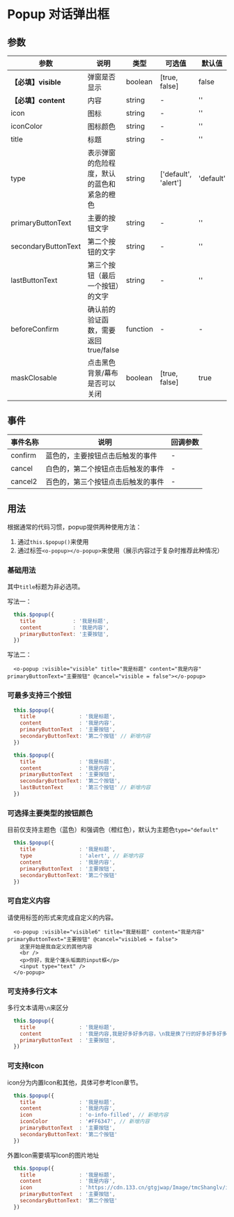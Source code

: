 # Popup 对话弹出框
## 参数

| 参数       | 说明    | 类型      | 可选值       | 默认值   |
|---------- |-------- |---------- |-------------  |-------- |
|**【必填】visible**     | 弹窗是否显示  |  boolean  | [true, false] | false  |
|**【必填】content**     | 内容  |  string  | - |  '' |
|icon               | 图标  |  string  | - |  '' |
|iconColor          | 图标颜色  |  string  | - |  '' |
|title              | 标题  |  string  | - |  '' |
|type               | 表示弹窗的危险程度，默认的蓝色和紧急的橙色  |  string  | ['default', 'alert'] |  'default' |
|primaryButtonText  | 主要的按钮文字  |  string  | - |  '' |
|secondaryButtonText| 第二个按钮的文字  |  string  | - |  '' |
|lastButtonText     | 第三个按钮（最后一个按钮）的文字  |  string  | - |  '' |
|beforeConfirm      | 确认前的验证函数，需要返回true/false|function  |  -  | - |  () => true |
|maskClosable       | 点击黑色背景/幕布是否可以关闭  |  boolean  | [true, false] |  true |

## 事件
| 事件名称 | 说明 | 回调参数 |
|---------|---------|---------|
| confirm | 蓝色的，主要按钮点击后触发的事件 | - |
| cancel  | 白色的，第二个按钮点击后触发的事件 | - |
| cancel2 | 百色的，第三个按钮点击后触发的事件 | - |

## 用法

根据通常的代码习惯，popup提供两种使用方法：

1. 通过`this.$popup()`来使用
2. 通过标签`<o-popup></o-popup>`来使用（展示内容过于复杂时推荐此种情况）

### 基础用法

其中`title`标题为非必选项。

<ClientOnly>
  <popup-demo :currentDemo="0" />
  <popup-demo :currentDemo="4" />
</ClientOnly>

写法一：
```js
  this.$popup({
    title            : '我是标题',
    content          : '我是内容',
    primaryButtonText: '主要按钮',
  })
```

写法二：
```vue
  <o-popup :visible="visible" title="我是标题" content="我是内容" primaryButtonText="主要按钮" @cancel="visible = false"></o-popup>
```

### 可最多支持三个按钮

<ClientOnly>
  <popup-demo :currentDemo="1" />
</ClientOnly>

```js
  this.$popup({
    title              : '我是标题',
    content            : '我是内容',
    primaryButtonText  : '主要按钮',
    secondaryButtonText: '第二个按钮' // 新增内容
  })
```

<ClientOnly>
  <popup-demo :currentDemo="2" />
</ClientOnly>

```js
  this.$popup({
    title              : '我是标题',
    content            : '我是内容',
    primaryButtonText  : '主要按钮',
    secondaryButtonText: '第二个按钮',
    lastButtonText     : '第三个按钮' // 新增内容
  })
```

### 可选择主要类型的按钮颜色 
目前仅支持主题色（蓝色）和强调色（橙红色），默认为主题色`type="default"`

<ClientOnly>
  <popup-demo :currentDemo="3" />
</ClientOnly>

```js
  this.$popup({
    title              : '我是标题',
    type               : 'alert', // 新增内容
    content            : '我是内容',
    primaryButtonText  : '主要按钮',
    secondaryButtonText: '第二个按钮'
  })
```

### 可自定义内容

请使用标签的形式来完成自定义的内容。

<ClientOnly>
  <popup-demo :currentDemo="5" />
</ClientOnly>

```vue
  <o-popup :visible="visible6" title="我是标题" content="我是内容" primaryButtonText="主要按钮" @cancel="visible6 = false">
    这里开始是我自定义的其他内容
    <br />
    <p>你好，我是个蓬头垢面的input框</p>
    <input type="text" />
  </o-popup>
```

### 可支持多行文本

多行文本请用`\n`来区分

<ClientOnly>
  <popup-demo :currentDemo="6" />
</ClientOnly>

```js
  this.$popup({
    title              : '我是标题',
    content            : '我是内容,我是好多好多内容，\n我是换了行的好多好多好多好好多好多好多好多好多好多好多好多好多好多好多好多好多好多好多好多好多好多好多好多好多好多好多好多好多好多好多好多好多好多好多好多好多好多好多好多多', // 新增内容 \n
    primaryButtonText  : '主要按钮',
  })
```

### 可支持Icon

icon分为内置Icon和其他，具体可参考Icon章节。

<ClientOnly>
  <popup-demo :currentDemo="7" />
</ClientOnly>

```js
  this.$popup({
    title              : '我是标题',
    content            : '我是内容',
    icon               : 'o-info-filled', // 新增内容
    iconColor          : '#FF6347', // 新增内容
    primaryButtonText  : '主要按钮',
    secondaryButtonText: '第二个按钮'
  })
```


<ClientOnly>
  <popup-demo :currentDemo="9" />
</ClientOnly>

外置Icon需要填写Icon的图片地址

```js
  this.$popup({
    title              : '我是标题',
    content            : '我是内容',
    icon               : 'https://cdn.133.cn/gtgjwap/Image/tmcShanglv/icons/train@2x.png', // 新增内容
    primaryButtonText  : '主要按钮',
    secondaryButtonText: '第二个按钮'
  })
```

<style lang="less">
  .box {
    padding: 30px 16px;
    width:375px;
    background-color: #303030; 
  }
</style>